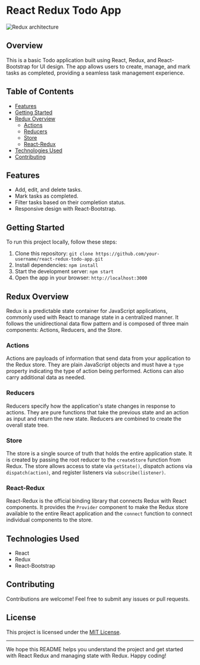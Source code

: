 # React Redux Todo App

![Redux architecture](https://ittrainingclasses.in/redux-dataflow.gif)

## Overview
This is a basic Todo application built using React, Redux, and React-Bootstrap for UI design. The app allows users to create, manage, and mark tasks as completed, providing a seamless task management experience.

## Table of Contents
- [Features](#features)
- [Getting Started](#getting-started)
- [Redux Overview](#redux-overview)
  - [Actions](#actions)
  - [Reducers](#reducers)
  - [Store](#store)
  - [React-Redux](#react-redux)
- [Technologies Used](#technologies-used)
- [Contributing](#contributing)

## Features
- Add, edit, and delete tasks.
- Mark tasks as completed.
- Filter tasks based on their completion status.
- Responsive design with React-Bootstrap.

## Getting Started
To run this project locally, follow these steps:

1. Clone this repository: `git clone https://github.com/your-username/react-redux-todo-app.git`
2. Install dependencies: `npm install`
3. Start the development server: `npm start`
4. Open the app in your browser: `http://localhost:3000`

## Redux Overview
Redux is a predictable state container for JavaScript applications, commonly used with React to manage state in a centralized manner. It follows the unidirectional data flow pattern and is composed of three main components: Actions, Reducers, and the Store.

### Actions
Actions are payloads of information that send data from your application to the Redux store. They are plain JavaScript objects and must have a `type` property indicating the type of action being performed. Actions can also carry additional data as needed.

### Reducers
Reducers specify how the application's state changes in response to actions. They are pure functions that take the previous state and an action as input and return the new state. Reducers are combined to create the overall state tree.

### Store
The store is a single source of truth that holds the entire application state. It is created by passing the root reducer to the `createStore` function from Redux. The store allows access to state via `getState()`, dispatch actions via `dispatch(action)`, and register listeners via `subscribe(listener)`.

### React-Redux
React-Redux is the official binding library that connects Redux with React components. It provides the `Provider` component to make the Redux store available to the entire React application and the `connect` function to connect individual components to the store.

## Technologies Used
- React
- Redux
- React-Bootstrap

## Contributing
Contributions are welcome! Feel free to submit any issues or pull requests.

## License
This project is licensed under the [MIT License](LICENSE).

---

We hope this README helps you understand the project and get started with React Redux and managing state with Redux. Happy coding!
